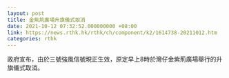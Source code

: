 ```yaml
---
layout: post
title: 金紫荊廣場升旗儀式取消
date: 2021-10-12 07:32:52.000000000 +08:00
link: https://news.rthk.hk/rthk/ch/component/k2/1614738-20211012.htm
categories: rthk
---
```


政府宣布，由於三號強風信號現正生效，原定早上8時於灣仔金紫荊廣場舉行的升旗儀式取消。
